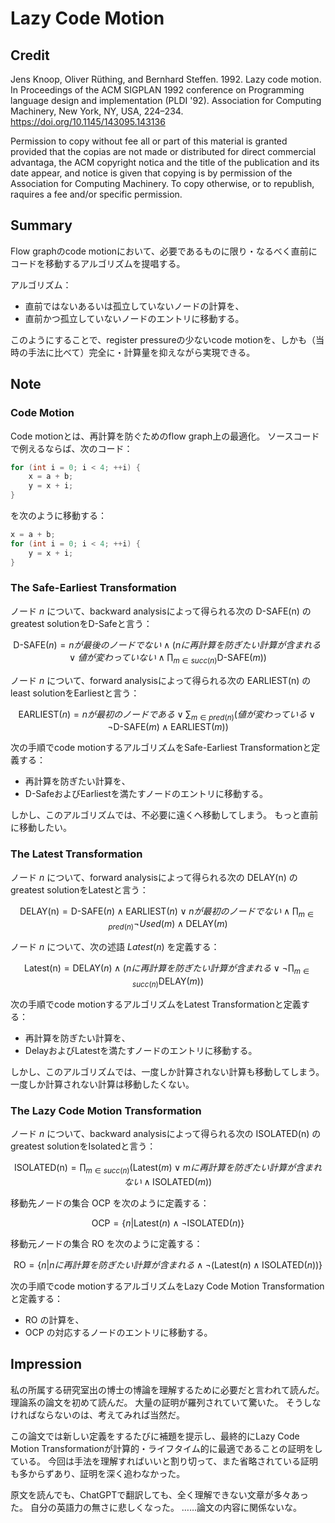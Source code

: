 # Lazy Code Motion

## Credit

Jens Knoop, Oliver Rüthing, and Bernhard Steffen. 1992. Lazy code motion. In Proceedings of the ACM SIGPLAN 1992 conference on Programming language design and implementation (PLDI '92). Association for Computing Machinery, New York, NY, USA, 224–234. https://doi.org/10.1145/143095.143136

Permission to copy without fee all or part of this material is granted provided that the copias are not made or distributed for direct commercial advantaga, the ACM copyright notica and the title of the publication and its date appear, and notice is given that copying is by permission of the Association for Computing Machinery. To copy otherwise, or to republish, raquires a fee and/or specific permission.



## Summary

Flow graphのcode motionにおいて、必要であるものに限り・なるべく直前にコードを移動するアルゴリズムを提唱する。

アルゴリズム：

- 直前ではないあるいは孤立していないノードの計算を、
- 直前かつ孤立していないノードのエントリに移動する。

このようにすることで、register pressureの少ないcode motionを、しかも（当時の手法に比べて）完全に・計算量を抑えながら実現できる。

## Note

### Code Motion

Code motionとは、再計算を防ぐためのflow graph上の最適化。
ソースコードで例えるならば、次のコード：

```c
for (int i = 0; i < 4; ++i) {
    x = a + b;
    y = x + i;
}
```

を次のように移動する：

```c
x = a + b;
for (int i = 0; i < 4; ++i) {
    y = x + i;
}
```

### The Safe-Earliest Transformation

ノード $n$ について、backward analysisによって得られる次の $\text{D-SAFE(n)}$ のgreatest solutionをD-Safeと言う：

$$ \text{D-SAFE}(n) = n が最後のノードでない \land ( n に再計算を防ぎたい計算が含まれる \lor 値が変わっていない \land \prod_{m \in succ(n)} \text{D-SAFE}(m) ) $$

ノード $n$ について、forward analysisによって得られる次の $\text{EARLIEST(n)}$ のleast solutionをEarliestと言う：

$$ \text{EARLIEST}(n) = n が最初のノードである \lor \sum_{m \in pred(n)} ( 値が変わっている \lor \lnot \text{D-SAFE}(m) \land \text{EARLIEST}(m) ) $$

次の手順でcode motionするアルゴリズムをSafe-Earliest Transformationと定義する：

- 再計算を防ぎたい計算を、
- D-SafeおよびEarliestを満たすノードのエントリに移動する。

しかし、このアルゴリズムでは、不必要に遠くへ移動してしまう。
もっと直前に移動したい。

### The Latest Transformation

ノード $n$ について、forward analysisによって得られる次の $\text{DELAY(n)}$ のgreatest solutionをLatestと言う：

$$ \text{DELAY(n)} = \text{D-SAFE}(n) \land \text{EARLIEST}(n) \lor n が最初のノードでない \land \prod_{m \in pred(n)} \lnot Used(m) \land \text{DELAY}(m) $$

ノード $n$ について、次の述語 $Latest(n)$ を定義する：

$$ \text{Latest(n)} = \text{DELAY}(n) \land ( n に再計算を防ぎたい計算が含まれる \lor \lnot \prod_{m \in succ(n)} \text{DELAY}(m) ) $$

次の手順でcode motionするアルゴリズムをLatest Transformationと定義する：

- 再計算を防ぎたい計算を、
- DelayおよびLatestを満たすノードのエントリに移動する。

しかし、このアルゴリズムでは、一度しか計算されない計算も移動してしまう。
一度しか計算されない計算は移動したくない。

### The Lazy Code Motion Transformation

ノード $n$ について、backward analysisによって得られる次の $\text{ISOLATED(n)}$ のgreatest solutionをIsolatedと言う：

$$ \text{ISOLATED(n)} = \prod_{m \in succ(n)} ( \text{Latest}(m) \lor m に再計算を防ぎたい計算が含まれない \land \text{ISOLATED}(m) ) $$

移動先ノードの集合 $\text{OCP}$ を次のように定義する：

$$ \text{OCP} = \lbrace n | \text{Latest}(n) \land \lnot \text{ISOLATED}(n) \rbrace $$

移動元ノードの集合 $\text{RO}$ を次のように定義する：

$$ \text{RO} = \lbrace n | n に再計算を防ぎたい計算が含まれる \land \lnot ( \text{Latest}(n) \land \text{ISOLATED}(n) ) \rbrace $$ 

次の手順でcode motionするアルゴリズムをLazy Code Motion Transformationと定義する：

- $\text{RO}$ の計算を、
- $\text{OCP}$ の対応するノードのエントリに移動する。



## Impression

私の所属する研究室出の博士の博論を理解するために必要だと言われて読んだ。
理論系の論文を初めて読んだ。
大量の証明が羅列されていて驚いた。
そうしなければならないのは、考えてみれば当然だ。

この論文では新しい定義をするたびに補題を提示し、最終的にLazy Code Motion Transformationが計算的・ライフタイム的に最適であることの証明をしている。
今回は手法を理解すればいいと割り切って、また省略されている証明も多からずあり、証明を深く追わなかった。

原文を読んでも、ChatGPTで翻訳しても、全く理解できない文章が多々あった。
自分の英語力の無さに悲しくなった。
……論文の内容に関係ないな。
